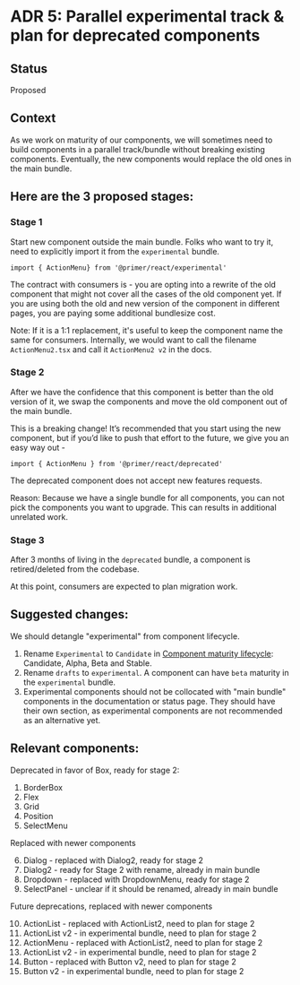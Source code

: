 # ADR 5: Parallel experimental track & plan for deprecated components

## Status

Proposed

## Context

As we work on maturity of our components, we will sometimes need to build components in a parallel track/bundle without breaking existing components. Eventually, the new components would replace the old ones in the main bundle.

## Here are the 3 proposed stages:

### Stage 1

Start new component outside the main bundle. Folks who want to try it, need to explicitly import it from the `experimental` bundle.

`import { ActionMenu} from '@primer/react/experimental'`

The contract with consumers is - you are opting into a rewrite of the old component that might not cover all the cases of the old component yet. If you are using both the old and new version of the component in different pages, you are paying some additional bundlesize cost.

Note: If it is a 1:1 replacement, it's useful to keep the component name the same for consumers. Internally, we would want to call the filename `ActionMenu2.tsx` and call it `ActionMenu2 v2` in the docs.

### Stage 2

After we have the confidence that this component is better than the old version of it, we swap the components and move the old component out of the main bundle.

This is a breaking change! It’s recommended that you start using the new component, but if you’d like to push that effort to the future, we give you an easy way out -

`import { ActionMenu } from '@primer/react/deprecated'`

The deprecated component does not accept new features requests.

Reason: Because we have a single bundle for all components, you can not pick the components you want to upgrade. This can results in additional unrelated work.

### Stage 3

After 3 months of living in the `deprecated` bundle, a component is retired/deleted from the codebase.

At this point, consumers are expected to plan migration work.

## Suggested changes:

We should detangle "experimental" from component lifecycle.

1. Rename `Experimental` to `Candidate` in [Component maturity lifecycle](https://primer.style/contribute/component-lifecycle): Candidate, Alpha, Beta and Stable.
2. Rename `drafts` to `experimental`. A component can have `beta` maturity in the `experimental` bundle.
3. Experimental components should not be collocated with "main bundle" components in the documentation or status page. They should have their own section, as experimental components are not recommended as an alternative yet.

## Relevant components:

Deprecated in favor of Box, ready for stage 2:

1. BorderBox
2. Flex
3. Grid
4. Position
5. SelectMenu

Replaced with newer components

6. Dialog - replaced with Dialog2, ready for stage 2
7. Dialog2 - ready for Stage 2 with rename, already in main bundle
8. Dropdown - replaced with DropdownMenu, ready for stage 2
9. SelectPanel - unclear if it should be renamed, already in main bundle

Future deprecations, replaced with newer components

10. ActionList - replaced with ActionList2, need to plan for stage 2
11. ActionList v2 - in experimental bundle, need to plan for stage 2
12. ActionMenu - replaced with ActionList2, need to plan for stage 2
13. ActionList v2 - in experimental bundle, need to plan for stage 2
14. Button - replaced with Button v2, need to plan for stage 2
15. Button v2 - in experimental bundle, need to plan for stage 2
